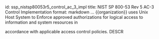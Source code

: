 id: ssp_nistsp80053r5_control_ac_3_impl
title: NIST SP 800-53 Rev 5 AC-3 Control Implementation
format: markdown
...
{{organization}} uses Unix Host System to        Enforce approved authorizations for logical access to information and system resources in

accordance with applicable access control policies.
 DESCR
